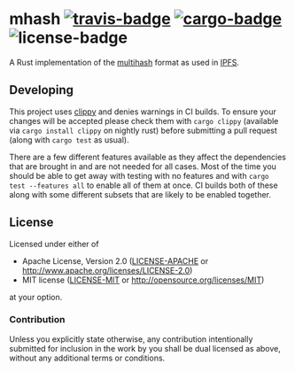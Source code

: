 # mhash [![travis-badge][]][travis] [![cargo-badge][]][cargo] ![license-badge][]

A Rust implementation of the [multihash][] format as used in [IPFS][].

## Developing

This project uses [clippy][] and denies warnings in CI builds. To ensure your
changes will be accepted please check them with `cargo clippy` (available via
`cargo install clippy` on nightly rust) before submitting a pull request (along
with `cargo test` as usual).

There are a few different features available as they affect the dependencies
that are brought in and are not needed for all cases. Most of the time you
should be able to get away with testing with no features and with `cargo test
--features all` to enable all of them at once. CI builds both of these along
with some different subsets that are likely to be enabled together.

## License

Licensed under either of

 * Apache License, Version 2.0 ([LICENSE-APACHE](LICENSE-APACHE) or http://www.apache.org/licenses/LICENSE-2.0)
 * MIT license ([LICENSE-MIT](LICENSE-MIT) or http://opensource.org/licenses/MIT)

at your option.

### Contribution

Unless you explicitly state otherwise, any contribution intentionally submitted
for inclusion in the work by you shall be dual licensed as above, without any
additional terms or conditions.

[travis-badge]: https://img.shields.io/travis/mycorrhiza/mhash-rs/master.svg?style=flat-square
[travis]: https://travis-ci.org/mycorrhiza/mhash-rs
[cargo-badge]: https://img.shields.io/crates/v/mhash.svg?style=flat-square
[cargo]: https://crates.io/crates/mhash
[license-badge]: https://img.shields.io/badge/license-MIT/Apache--2.0-lightgray.svg?style=flat-square

[multihash]: https://github.com/multiformats/multihash
[ipfs]: https://ipfs.io
[clippy]: https://github.com/Manishearth/rust-clippy
